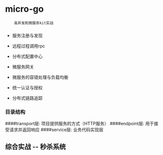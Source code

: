 # micro-go
```
    高并发和微服务kit实战
```
###

+ 服务注册与发现


- 远程过程调用rpc


+ 分布式配置中心


+ 微服务网关


+ 微服务的容错处理与负载均衡


+ 统一认证与授权


+ 分布式链路追踪


### 目录结构
####transport层: 项目提供服务的方式（HTTP服务）
####endpoint层: 用于接受请求并返回响应
####service层: 业务代码实现层


## 综合实战 -- 秒杀系统
  
